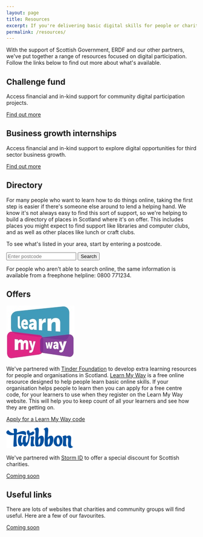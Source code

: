 ```yaml
---
layout: page
title: Resources
excerpt: If you're delivering basic digital skills for people or charities in Scotland, then we're here to help.
permalink: /resources/
---
```


With the support of Scottish Government, ERDF and our other partners, we've put together a range of resources focused on digital participation. Follow the links below to find out more about what's available.



## Challenge fund

Access financial and in-kind support for community digital participation projects.

<a href="/resources/challenge-fund/" class="btn btn-primary btn-lg">Find out more</a>

## Business growth internships

Access financial and in-kind support to explore digital opportunities for third sector business growth.

<a href="/resources/internships/" class="btn btn-primary btn-lg">Find out more</a>



## Directory

For many people who want to learn how to do things online, taking the first step is easier if there's someone else around to lend a helping hand. We know it's not always easy to find this sort of support, so we're helping to build a directory of places in Scotland where it's on offer. This includes places you might expect to find support like libraries and computer clubs, and as well as other places like lunch or craft clubs.

To see what's listed in your area, start by entering a postcode.

<form class="form-front" role="form" action="http://letsgeton.digitalscotland.org/Search" method="GET">
  <input type="text" class="form-control input-lg" id="postcode" name="geo.postcode" placeholder="Enter postcode">
  <button type="submit" class="btn btn-primary btn-lg">Search</button>
</form>

For people who aren't able to search online, the same information is available from a freephone helpline: 0800 771234.



## Offers

![Learn My Way](/images/learnmyway.jpg)

We've partnered with [Tinder Foundation](http://www.tinderfoundation.org) to develop extra learning resources for people and organisations in Scotland. [Learn My Way](http://scotland.learnmyway.com) is a free online resource designed to help people learn basic online skills. If your organisation helps people to learn then you can apply for a free centre code, for your learners to use when they register on the Learn My Way website. This will help you to keep count of all your learners and see how they are getting on.

<a href="http://letsgeton.digitalscotland.org/SignUp/create" class="btn btn-primary btn-lg">Apply for a Learn My Way code</a>

![Twibbon](/images/twibbon.png)

We've partnered with [Storm ID](/charter/storm-id/) to offer a special discount for Scottish charities.

<a href="" class="btn btn-primary btn-lg disabled">Coming soon</a>



## Useful links

There are lots of websites that charities and community groups will find useful. Here are a few of our favourites.

<a href="" class="btn btn-primary btn-lg disabled">Coming soon</a>